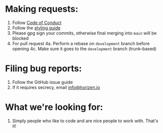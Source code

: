 # Making requests:

1. Follow [Code of Conduct](./CODE_OF_CONDUCT.md)
2. Follow the [styling guide](./docs/developer_notes.md)
3. Please gpg sign your commits, otherwise final merging into `main` will be blocked
4. For pull request
   4a. Perform a rebase on `development` branch before opening
   4c. Make sure it goes to the `development` branch (trunk-based)


# Filing bug reports:

1. Follow the GitHub issue guide
2. If it requires secrecy, email info@horizen.io

# What we're looking for:

1. Simply people who like to code and are nice people to work with. That's it!

